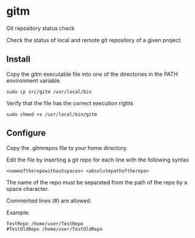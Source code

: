 # gitm

Git repository status check

Check the status of local and remote git repository of a given project.

## Install

Copy the gitm executable file into one of the directories in the PATH environment variable.

```
sudo cp src/gitm /usr/local/bin
```

Verify that the file has the correct execution rights
```
sudo chmod +x /usr/local/bin/gitm
```

## Configure

Copy the .gitmrepos file to your home directory.

Edit the file by inserting a git repo for each line with the following syntax
```
<nameoftherepowithoutspaces> <absolutepathoftherepo>
```

The name of the repo must be separated from the path of the repo by a space character.

Commented lines (#) are allowed.

Example:
```
TestRepo /home/user/TestRepo
#TestOldRepo /home/user/TestOldRepo
```
